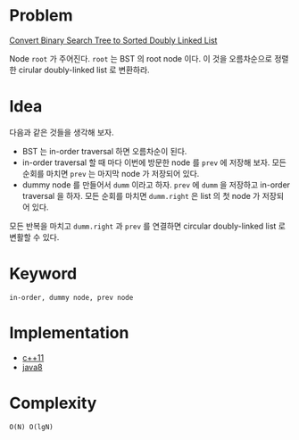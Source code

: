 # Problem

[Convert Binary Search Tree to Sorted Doubly Linked List](https://leetcode.com/problems/convert-binary-search-tree-to-sorted-doubly-linked-list/)

Node `root` 가 주어진다. `root` 는 BST 의 root node 이다.  이 것을
오름차순으로 정렬한 cirular doubly-linked list 로 변환하라.

# Idea

다음과 같은 것들을 생각해 보자.

* BST 는 in-order traversal 하면 오름차순이 된다.
* in-order traversal 할 때 마다 이번에 방문한 node 를 `prev` 에 저장해
  보자. 모든 순회를 마치면 `prev` 는 마지막 node 가 저장되어 있다.
* dummy node 를 만들어서 `dumm` 이라고 하자. `prev` 에 `dumm` 을 저장하고
  in-order traversal 을 하자. 모든 순회를 마치면 `dumm.right` 은 list 의
  첫 node 가 저장되어 있다.

모든 반복을 마치고 `dumm.right` 과 `prev` 를 연결하면 circular
doubly-linked list 로 변활할 수 있다.

# Keyword

```
in-order, dummy node, prev node
```

# Implementation

* [c++11](a.cpp)
* [java8](MainApp.java)

# Complexity

```
O(N) O(lgN)
```
